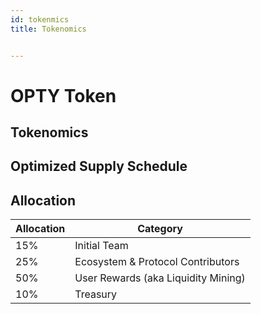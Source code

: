 ```yaml
---
id: tokenmics
title: Tokenomics


---
```


# OPTY Token

## Tokenomics

## Optimized Supply Schedule

## Allocation

|Allocation      |      Category|
| ---- | ---- |
| 15% | Initial Team |
| 25% | Ecosystem & Protocol Contributors |
| 50% | User Rewards (aka Liquidity Mining) |
| 10% | Treasury |

